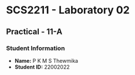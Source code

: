 # SCS2211 - Laboratory 02  
## Practical - 11-A  

### Student Information  
- **Name:** P K M S Thewmika  
- **Student ID:** 22002022 
